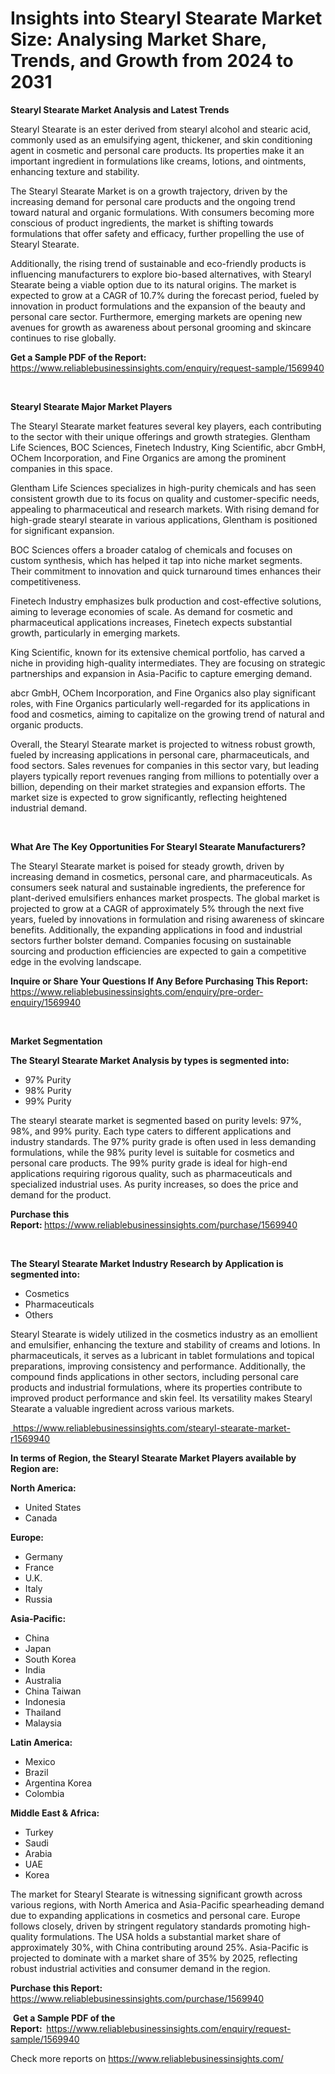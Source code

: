 <p><h1>Insights into Stearyl Stearate Market Size: Analysing Market Share, Trends, and Growth from 2024 to 2031</h1></p><p><strong>Stearyl Stearate Market Analysis and Latest Trends</strong></p>
<p><p>Stearyl Stearate is an ester derived from stearyl alcohol and stearic acid, commonly used as an emulsifying agent, thickener, and skin conditioning agent in cosmetic and personal care products. Its properties make it an important ingredient in formulations like creams, lotions, and ointments, enhancing texture and stability.</p><p>The Stearyl Stearate Market is on a growth trajectory, driven by the increasing demand for personal care products and the ongoing trend toward natural and organic formulations. With consumers becoming more conscious of product ingredients, the market is shifting towards formulations that offer safety and efficacy, further propelling the use of Stearyl Stearate.</p><p>Additionally, the rising trend of sustainable and eco-friendly products is influencing manufacturers to explore bio-based alternatives, with Stearyl Stearate being a viable option due to its natural origins. The market is expected to grow at a CAGR of 10.7% during the forecast period, fueled by innovation in product formulations and the expansion of the beauty and personal care sector. Furthermore, emerging markets are opening new avenues for growth as awareness about personal grooming and skincare continues to rise globally.</p></p>
<p><strong>Get a Sample PDF of the Report:&nbsp;</strong> <a href="https://www.reliablebusinessinsights.com/enquiry/request-sample/1569940?utm_campaign=1847&utm_medium=2&utm_source=Github&utm_content=ia&utm_term=29122024&utm_id=stearyl-stearate">https://www.reliablebusinessinsights.com/enquiry/request-sample/1569940</a></p>
<p>&nbsp;</p>
<p><strong>Stearyl Stearate Major Market Players</strong></p>
<p><p>The Stearyl Stearate market features several key players, each contributing to the sector with their unique offerings and growth strategies. Glentham Life Sciences, BOC Sciences, Finetech Industry, King Scientific, abcr GmbH, OChem Incorporation, and Fine Organics are among the prominent companies in this space.</p><p>Glentham Life Sciences specializes in high-purity chemicals and has seen consistent growth due to its focus on quality and customer-specific needs, appealing to pharmaceutical and research markets. With rising demand for high-grade stearyl stearate in various applications, Glentham is positioned for significant expansion.</p><p>BOC Sciences offers a broader catalog of chemicals and focuses on custom synthesis, which has helped it tap into niche market segments. Their commitment to innovation and quick turnaround times enhances their competitiveness.</p><p>Finetech Industry emphasizes bulk production and cost-effective solutions, aiming to leverage economies of scale. As demand for cosmetic and pharmaceutical applications increases, Finetech expects substantial growth, particularly in emerging markets.</p><p>King Scientific, known for its extensive chemical portfolio, has carved a niche in providing high-quality intermediates. They are focusing on strategic partnerships and expansion in Asia-Pacific to capture emerging demand.</p><p>abcr GmbH, OChem Incorporation, and Fine Organics also play significant roles, with Fine Organics particularly well-regarded for its applications in food and cosmetics, aiming to capitalize on the growing trend of natural and organic products.</p><p>Overall, the Stearyl Stearate market is projected to witness robust growth, fueled by increasing applications in personal care, pharmaceuticals, and food sectors. Sales revenues for companies in this sector vary, but leading players typically report revenues ranging from millions to potentially over a billion, depending on their market strategies and expansion efforts. The market size is expected to grow significantly, reflecting heightened industrial demand.</p></p>
<p>&nbsp;</p>
<p><strong>What Are The Key Opportunities For Stearyl Stearate Manufacturers?</strong></p>
<p><p>The Stearyl Stearate market is poised for steady growth, driven by increasing demand in cosmetics, personal care, and pharmaceuticals. As consumers seek natural and sustainable ingredients, the preference for plant-derived emulsifiers enhances market prospects. The global market is projected to grow at a CAGR of approximately 5% through the next five years, fueled by innovations in formulation and rising awareness of skincare benefits. Additionally, the expanding applications in food and industrial sectors further bolster demand. Companies focusing on sustainable sourcing and production efficiencies are expected to gain a competitive edge in the evolving landscape.</p></p>
<p><strong>Inquire or Share Your Questions If Any Before Purchasing This Report:</strong> <a href="https://www.reliablebusinessinsights.com/enquiry/pre-order-enquiry/1569940?utm_campaign=1847&utm_medium=2&utm_source=Github&utm_content=ia&utm_term=29122024&utm_id=stearyl-stearate">https://www.reliablebusinessinsights.com/enquiry/pre-order-enquiry/1569940</a></p>
<p>&nbsp;</p>
<p><strong>Market Segmentation</strong></p>
<p><strong>The Stearyl Stearate Market Analysis by types is segmented into:</strong></p>
<p><ul><li>97% Purity</li><li>98% Purity</li><li>99% Purity</li></ul></p>
<p><p>The stearyl stearate market is segmented based on purity levels: 97%, 98%, and 99% purity. Each type caters to different applications and industry standards. The 97% purity grade is often used in less demanding formulations, while the 98% purity level is suitable for cosmetics and personal care products. The 99% purity grade is ideal for high-end applications requiring rigorous quality, such as pharmaceuticals and specialized industrial uses. As purity increases, so does the price and demand for the product.</p></p>
<p><strong>Purchase this Report:&nbsp;</strong><a href="https://www.reliablebusinessinsights.com/purchase/1569940?utm_campaign=1847&utm_medium=2&utm_source=Github&utm_content=ia&utm_term=29122024&utm_id=stearyl-stearate">https://www.reliablebusinessinsights.com/purchase/1569940</a></p>
<p>&nbsp;</p>
<p><strong>The Stearyl Stearate Market Industry Research by Application is segmented into:</strong></p>
<p><ul><li>Cosmetics</li><li>Pharmaceuticals</li><li>Others</li></ul></p>
<p><p>Stearyl Stearate is widely utilized in the cosmetics industry as an emollient and emulsifier, enhancing the texture and stability of creams and lotions. In pharmaceuticals, it serves as a lubricant in tablet formulations and topical preparations, improving consistency and performance. Additionally, the compound finds applications in other sectors, including personal care products and industrial formulations, where its properties contribute to improved product performance and skin feel. Its versatility makes Stearyl Stearate a valuable ingredient across various markets.</p></p>
<p><a href="https://www.reliablebusinessinsights.com/stearyl-stearate-market-r1569940?utm_campaign=1847&utm_medium=2&utm_source=Github&utm_content=ia&utm_term=29122024&utm_id=stearyl-stearate">&nbsp;https://www.reliablebusinessinsights.com/stearyl-stearate-market-r1569940</a></p>
<p><strong>In terms of Region, the Stearyl Stearate Market Players available by Region are:</strong></p>
<p>
    <p> <strong> North America: </strong>
        <ul>
            <li>United States</li>
            <li>Canada</li>
        </ul>
        </p> 
    <p> <strong> Europe: </strong>
        <ul>
            <li>Germany</li>
            <li>France</li>
            <li>U.K.</li>
            <li>Italy</li>
            <li>Russia</li>
        </ul>
        </p> 
    <p> <strong> Asia-Pacific: </strong>
        <ul>
            <li>China</li>
            <li>Japan</li>
            <li>South Korea</li>
            <li>India</li>
            <li>Australia</li>
            <li>China Taiwan</li>
            <li>Indonesia</li>
            <li>Thailand</li>
            <li>Malaysia</li>
        </ul>
        </p> 
    <p> <strong> Latin America: </strong>
        <ul>
            <li>Mexico</li>
            <li>Brazil</li>
            <li>Argentina Korea</li>
            <li>Colombia</li>
        </ul>
        </p> 
    <p> <strong> Middle East & Africa: </strong>
        <ul>
            <li>Turkey</li>
            <li>Saudi</li>
            <li>Arabia</li>
            <li>UAE</li>
            <li>Korea</li>
        </ul>
    </p>
    </p>
<p><p>The market for Stearyl Stearate is witnessing significant growth across various regions, with North America and Asia-Pacific spearheading demand due to expanding applications in cosmetics and personal care. Europe follows closely, driven by stringent regulatory standards promoting high-quality formulations. The USA holds a substantial market share of approximately 30%, with China contributing around 25%. Asia-Pacific is projected to dominate with a market share of 35% by 2025, reflecting robust industrial activities and consumer demand in the region.</p></p>
<p><strong>Purchase this Report: </strong><a href="https://www.reliablebusinessinsights.com/purchase/1569940?utm_campaign=1847&utm_medium=2&utm_source=Github&utm_content=ia&utm_term=29122024&utm_id=stearyl-stearate">https://www.reliablebusinessinsights.com/purchase/1569940</a></p>
<p>&nbsp;<strong>Get a Sample PDF of the Report:&nbsp;&nbsp;</strong><a href="https://www.reliablebusinessinsights.com/enquiry/request-sample/1569940?utm_campaign=1847&utm_medium=2&utm_source=Github&utm_content=ia&utm_term=29122024&utm_id=stearyl-stearate">https://www.reliablebusinessinsights.com/enquiry/request-sample/1569940</a></p>
<p><strong></strong></p>
<p>Check more reports on <a href="https://www.reliablebusinessinsights.com/?utm_campaign=1847&utm_medium=2&utm_source=Github&utm_content=ia&utm_term=29122024&utm_id=stearyl-stearate">https://www.reliablebusinessinsights.com/</a></p>